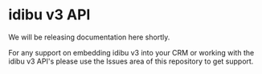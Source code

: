 # idibu v3 API
We will be releasing documentation here shortly.

For any support on embedding idibu v3 into your CRM or working with the idibu v3 API's please use the Issues area of this repository to get support.
